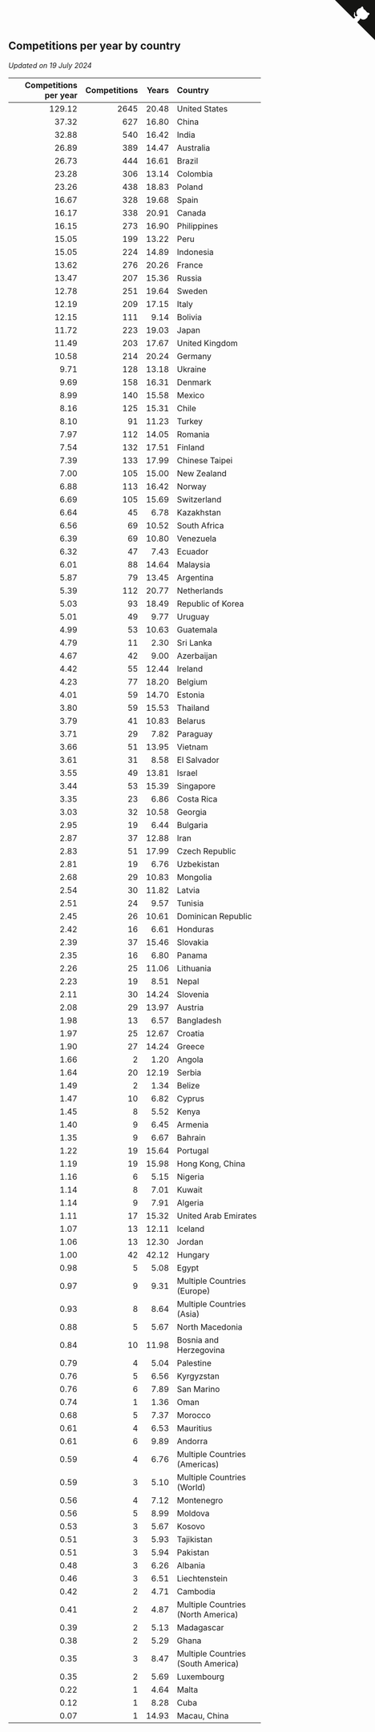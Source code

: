 ## Competitions per year by country

*Updated on 19 July 2024*

| Competitions per year | Competitions | Years | Country |
| ---: | ---: | ---: | :--- |
| 129.12 | 2645 | 20.48 | United States |
| 37.32 | 627 | 16.80 | China |
| 32.88 | 540 | 16.42 | India |
| 26.89 | 389 | 14.47 | Australia |
| 26.73 | 444 | 16.61 | Brazil |
| 23.28 | 306 | 13.14 | Colombia |
| 23.26 | 438 | 18.83 | Poland |
| 16.67 | 328 | 19.68 | Spain |
| 16.17 | 338 | 20.91 | Canada |
| 16.15 | 273 | 16.90 | Philippines |
| 15.05 | 199 | 13.22 | Peru |
| 15.05 | 224 | 14.89 | Indonesia |
| 13.62 | 276 | 20.26 | France |
| 13.47 | 207 | 15.36 | Russia |
| 12.78 | 251 | 19.64 | Sweden |
| 12.19 | 209 | 17.15 | Italy |
| 12.15 | 111 | 9.14 | Bolivia |
| 11.72 | 223 | 19.03 | Japan |
| 11.49 | 203 | 17.67 | United Kingdom |
| 10.58 | 214 | 20.24 | Germany |
| 9.71 | 128 | 13.18 | Ukraine |
| 9.69 | 158 | 16.31 | Denmark |
| 8.99 | 140 | 15.58 | Mexico |
| 8.16 | 125 | 15.31 | Chile |
| 8.10 | 91 | 11.23 | Turkey |
| 7.97 | 112 | 14.05 | Romania |
| 7.54 | 132 | 17.51 | Finland |
| 7.39 | 133 | 17.99 | Chinese Taipei |
| 7.00 | 105 | 15.00 | New Zealand |
| 6.88 | 113 | 16.42 | Norway |
| 6.69 | 105 | 15.69 | Switzerland |
| 6.64 | 45 | 6.78 | Kazakhstan |
| 6.56 | 69 | 10.52 | South Africa |
| 6.39 | 69 | 10.80 | Venezuela |
| 6.32 | 47 | 7.43 | Ecuador |
| 6.01 | 88 | 14.64 | Malaysia |
| 5.87 | 79 | 13.45 | Argentina |
| 5.39 | 112 | 20.77 | Netherlands |
| 5.03 | 93 | 18.49 | Republic of Korea |
| 5.01 | 49 | 9.77 | Uruguay |
| 4.99 | 53 | 10.63 | Guatemala |
| 4.79 | 11 | 2.30 | Sri Lanka |
| 4.67 | 42 | 9.00 | Azerbaijan |
| 4.42 | 55 | 12.44 | Ireland |
| 4.23 | 77 | 18.20 | Belgium |
| 4.01 | 59 | 14.70 | Estonia |
| 3.80 | 59 | 15.53 | Thailand |
| 3.79 | 41 | 10.83 | Belarus |
| 3.71 | 29 | 7.82 | Paraguay |
| 3.66 | 51 | 13.95 | Vietnam |
| 3.61 | 31 | 8.58 | El Salvador |
| 3.55 | 49 | 13.81 | Israel |
| 3.44 | 53 | 15.39 | Singapore |
| 3.35 | 23 | 6.86 | Costa Rica |
| 3.03 | 32 | 10.58 | Georgia |
| 2.95 | 19 | 6.44 | Bulgaria |
| 2.87 | 37 | 12.88 | Iran |
| 2.83 | 51 | 17.99 | Czech Republic |
| 2.81 | 19 | 6.76 | Uzbekistan |
| 2.68 | 29 | 10.83 | Mongolia |
| 2.54 | 30 | 11.82 | Latvia |
| 2.51 | 24 | 9.57 | Tunisia |
| 2.45 | 26 | 10.61 | Dominican Republic |
| 2.42 | 16 | 6.61 | Honduras |
| 2.39 | 37 | 15.46 | Slovakia |
| 2.35 | 16 | 6.80 | Panama |
| 2.26 | 25 | 11.06 | Lithuania |
| 2.23 | 19 | 8.51 | Nepal |
| 2.11 | 30 | 14.24 | Slovenia |
| 2.08 | 29 | 13.97 | Austria |
| 1.98 | 13 | 6.57 | Bangladesh |
| 1.97 | 25 | 12.67 | Croatia |
| 1.90 | 27 | 14.24 | Greece |
| 1.66 | 2 | 1.20 | Angola |
| 1.64 | 20 | 12.19 | Serbia |
| 1.49 | 2 | 1.34 | Belize |
| 1.47 | 10 | 6.82 | Cyprus |
| 1.45 | 8 | 5.52 | Kenya |
| 1.40 | 9 | 6.45 | Armenia |
| 1.35 | 9 | 6.67 | Bahrain |
| 1.22 | 19 | 15.64 | Portugal |
| 1.19 | 19 | 15.98 | Hong Kong, China |
| 1.16 | 6 | 5.15 | Nigeria |
| 1.14 | 8 | 7.01 | Kuwait |
| 1.14 | 9 | 7.91 | Algeria |
| 1.11 | 17 | 15.32 | United Arab Emirates |
| 1.07 | 13 | 12.11 | Iceland |
| 1.06 | 13 | 12.30 | Jordan |
| 1.00 | 42 | 42.12 | Hungary |
| 0.98 | 5 | 5.08 | Egypt |
| 0.97 | 9 | 9.31 | Multiple Countries (Europe) |
| 0.93 | 8 | 8.64 | Multiple Countries (Asia) |
| 0.88 | 5 | 5.67 | North Macedonia |
| 0.84 | 10 | 11.98 | Bosnia and Herzegovina |
| 0.79 | 4 | 5.04 | Palestine |
| 0.76 | 5 | 6.56 | Kyrgyzstan |
| 0.76 | 6 | 7.89 | San Marino |
| 0.74 | 1 | 1.36 | Oman |
| 0.68 | 5 | 7.37 | Morocco |
| 0.61 | 4 | 6.53 | Mauritius |
| 0.61 | 6 | 9.89 | Andorra |
| 0.59 | 4 | 6.76 | Multiple Countries (Americas) |
| 0.59 | 3 | 5.10 | Multiple Countries (World) |
| 0.56 | 4 | 7.12 | Montenegro |
| 0.56 | 5 | 8.99 | Moldova |
| 0.53 | 3 | 5.67 | Kosovo |
| 0.51 | 3 | 5.93 | Tajikistan |
| 0.51 | 3 | 5.94 | Pakistan |
| 0.48 | 3 | 6.26 | Albania |
| 0.46 | 3 | 6.51 | Liechtenstein |
| 0.42 | 2 | 4.71 | Cambodia |
| 0.41 | 2 | 4.87 | Multiple Countries (North America) |
| 0.39 | 2 | 5.13 | Madagascar |
| 0.38 | 2 | 5.29 | Ghana |
| 0.35 | 3 | 8.47 | Multiple Countries (South America) |
| 0.35 | 2 | 5.69 | Luxembourg |
| 0.22 | 1 | 4.64 | Malta |
| 0.12 | 1 | 8.28 | Cuba |
| 0.07 | 1 | 14.93 | Macau, China |


<a href="https://github.com/jonatanklosko/wca_statistics" class="github-corner" aria-label="View source on Github"><svg width="80" height="80" viewBox="0 0 250 250" style="fill:#151513; color:#fff; position: absolute; top: 0; border: 0; right: 0;" aria-hidden="true"><path d="M0,0 L115,115 L130,115 L142,142 L250,250 L250,0 Z"></path><path d="M128.3,109.0 C113.8,99.7 119.0,89.6 119.0,89.6 C122.0,82.7 120.5,78.6 120.5,78.6 C119.2,72.0 123.4,76.3 123.4,76.3 C127.3,80.9 125.5,87.3 125.5,87.3 C122.9,97.6 130.6,101.9 134.4,103.2" fill="currentColor" style="transform-origin: 130px 106px;" class="octo-arm"></path><path d="M115.0,115.0 C114.9,115.1 118.7,116.5 119.8,115.4 L133.7,101.6 C136.9,99.2 139.9,98.4 142.2,98.6 C133.8,88.0 127.5,74.4 143.8,58.0 C148.5,53.4 154.0,51.2 159.7,51.0 C160.3,49.4 163.2,43.6 171.4,40.1 C171.4,40.1 176.1,42.5 178.8,56.2 C183.1,58.6 187.2,61.8 190.9,65.4 C194.5,69.0 197.7,73.2 200.1,77.6 C213.8,80.2 216.3,84.9 216.3,84.9 C212.7,93.1 206.9,96.0 205.4,96.6 C205.1,102.4 203.0,107.8 198.3,112.5 C181.9,128.9 168.3,122.5 157.7,114.1 C157.9,116.9 156.7,120.9 152.7,124.9 L141.0,136.5 C139.8,137.7 141.6,141.9 141.8,141.8 Z" fill="currentColor" class="octo-body"></path></svg></a><style>.github-corner:hover .octo-arm{animation:octocat-wave 560ms ease-in-out}@keyframes octocat-wave{0%,100%{transform:rotate(0)}20%,60%{transform:rotate(-25deg)}40%,80%{transform:rotate(10deg)}}@media (max-width:500px){.github-corner:hover .octo-arm{animation:none}.github-corner .octo-arm{animation:octocat-wave 560ms ease-in-out}}</style>
